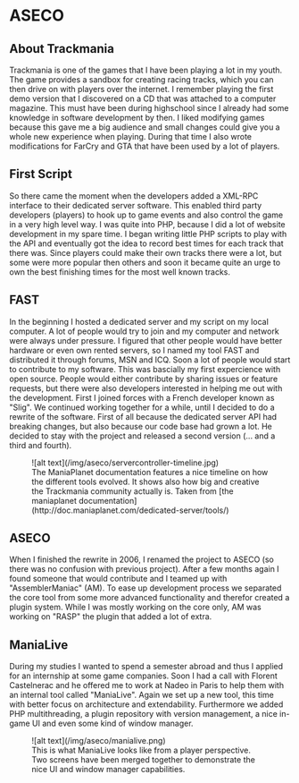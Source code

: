 # ASECO

## About Trackmania

Trackmania is one of the games that I have been playing a lot in my youth. The game provides a sandbox for creating racing tracks, which you can then drive on with players over the internet. I remember playing the first demo version that I discovered on a CD that was attached to a computer magazine. This must have been during highschool since I already had some knowledge in software development by then. I liked modifying games because this gave me a big audience and small changes could give you a whole new experience when playing. During that time I also wrote modifications for FarCry and GTA that have been used by a lot of players.

## First Script

So there came the moment when the developers added a XML-RPC interface to their dedicated server software. This enabled third party developers (players) to hook up to game events and also control the game in a very high level way. I was quite into PHP, because I did a lot of website development in my spare time. I began writing little PHP scripts to play with the API and eventually got the idea to record best times for each track that there was. Since players could make their own tracks there were a lot, but some were more popular then others and soon it became quite an urge to own the best finishing times for the most well known tracks.

## FAST

In the beginning I hosted a dedicated server and my script on my local computer. A lot of people would try to join and my computer and network were always under pressure. I figured that other people would have better hardware or even own rented servers, so I named my tool FAST and distributed it through forums, MSN and ICQ. Soon a lot of people would start to contribute to my software. This was bascially my first expercience with open source. People would either contribute by sharing issues or feature requests, but there were also developers interested in helping me out with the development. First I joined forces with a French developer known as "Slig". We continued working together for a while, until I decided to do a rewrite of the software. First of all because the dedicated server API had breaking changes, but also because our code base had grown a lot. He decided to stay with the project and released a second version (... and a third and fourth).

<figure>
![alt text](/img/aseco/servercontroller-timeline.jpg)
<figcaption>The ManiaPlanet documentation features a nice timeline on how the different tools evolved. It shows also how big and creative the Trackmania community actually is. Taken from [the maniaplanet documentation](http://doc.maniaplanet.com/dedicated-server/tools/)</figcaption>
</figure>

## ASECO

When I finished the rewrite in 2006, I renamed the project to ASECO (so there was no confusion with previous project). After a few months again I found someone that would contribute and I teamed up with "AssemblerManiac" (AM). To ease up development process we separated the core tool from some more advanced functionality and therefor created a plugin system. While I was mostly working on the core only, AM was working on "RASP" the plugin that added a lot of extra.

## ManiaLive

During my studies I wanted to spend a semester abroad and thus I applied for an internship at some game companies. Soon I had a call with Florent Castelnerac and he offered me to work at Nadeo in Paris to help them with an internal tool called "ManiaLive". Again we set up a new tool, this time with better focus on architecture and extendability. Furthermore we added PHP multithreading, a plugin repository with version management, a nice in-game UI and even some kind of window manager.

<figure style="max-width:600px">
![alt text](/img/aseco/manialive.png)
<figcaption>This is what ManiaLive looks like from a player perspective. Two screens have been merged together to demonstrate the nice UI and window manager capabilities.</figcaption>
</figure>